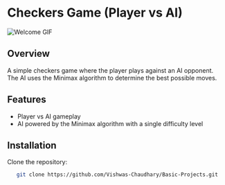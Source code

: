 # Checkers Game (Player vs AI)

![Welcome GIF](https://media4.giphy.com/media/v1.Y2lkPTc5MGI3NjExaGh3dnlybnhkbnZ4dGtqYW95aWxlMzgyb2lpOWdzc3YxZmw2enJ6YiZlcD12MV9pbnRlcm5hbF9naWZfYnlfaWQmY3Q9Zw/3o7WIpZtWCbVWdbZte/giphy.webp)

## Overview
A simple checkers game where the player plays against an AI opponent. The AI uses the Minimax algorithm to determine the best possible moves.

## Features
- Player vs AI gameplay
- AI powered by the Minimax algorithm with a single difficulty level

## Installation
Clone the repository:
```bash
   git clone https://github.com/Vishwas-Chaudhary/Basic-Projects.git


